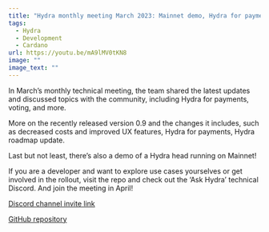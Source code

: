 ```yaml
---
title: "Hydra monthly meeting March 2023: Mainnet demo, Hydra for payments & more"
tags:
  - Hydra
  - Development
  - Cardano
url: https://youtu.be/mA9lMV0tKN8
image: ""
image_text: ""
---
```


In March’s monthly technical meeting, the team shared the latest updates and discussed topics with the community, including Hydra for payments, voting, and more.

More on the recently released version 0.9 and the changes it includes, such as decreased costs and improved UX features, Hydra for payments, Hydra roadmap update.

Last but not least, there’s also a demo of a Hydra head running on Mainnet!

If you are a developer and want to explore use cases yourselves or get involved in the rollout, visit the repo and check out the ‘Ask Hydra’ technical Discord. And join the meeting in April!

[Discord channel invite link](https://discord.gg/Qq5vNTg9PT)

[GitHub repository](https://github.com/input-output-hk/hydra)
